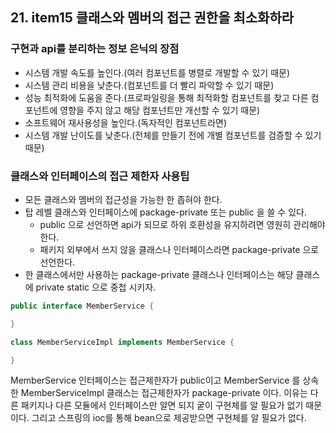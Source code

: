 ## 21. item15 클래스와 멤버의 접근 권한을 최소화하라

### 구현과 api를 분리하는 정보 은닉의 장점

- 시스템 개발 속도를 높인다.(여러 컴포넌트를 병렬로 개발할 수 있기 때문)
- 시스템 관리 비용을 낮춘다.(컴포넌트를 더 빨리 파악할 수 있기 때문)
- 성능 최적화에 도움을 준다.(프로파일링을 통해 최적화할 컴포넌트를 찾고 다른 컴포넌트에 영향을 주지 않고 해당 컴포넌트만 개선할 수 있기 때문)
- 소프트웨어 재사용성을 높인다.(독자적인 컴포넌트라면)
- 시스템 개발 난이도를 낮춘다.(전체를 만들기 전에 개별 컴포넌트를 검증할 수 있기 때문)

### 클래스와 인터페이스의 접근 제한자 사용팁

- 모든 클래스와 멤버의 접근성을 가능한 한 좁혀야 한다.
- 탑 레벨 클래스와 인터페이스에 package-private 또는 public 을 쓸 수 있다.
  - public 으로 선언하면 api가 되므로 하위 호환성을 유지하려면 영원히 관리해야 한다.
  - 패키지 외부에서 쓰지 않을 클래스나 인터페이스라면 package-private 으로 선언한다.
- 한 클래스에서만 사용하는 package-private 클래스나 인터페이스는 해당 클래스에 private static 으로 중첩 시키자.

````java
public interface MemberService {

}

class MemberServiceImpl implements MemberService {

}
````

MemberService 인터페이스는 접근제한자가 public이고 MemberService 를 상속한 MemberServiceImpl 클래스는 접근제한자가 package-private 이다.
이유는 다른 패키지나 다른 모듈에서 인터페이스만 알면 되지 궅이 구현체를 알 필요가 없기 때문이다.
그리고 스프링의 ioc를 통해 bean으로 제공받으면 구현체를 알 필요가 없다.

